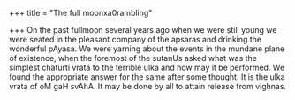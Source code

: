 +++
title = "The full moonxa0rambling"

+++
On the past fullmoon several years ago when we were still young we were
seated in the pleasant company of the apsaras and drinking the wonderful
pAyasa. We were yarning about the events in the mundane plane of
existence, when the foremost of the sutanUs asked what was the simplest
chaturti vrata to the terrible ulka and how may it be performed. We
found the appropriate answer for the same after some thought. It is the
ulka vrata of oM gaH svAhA. It may be done by all to attain release from
vighnas.
